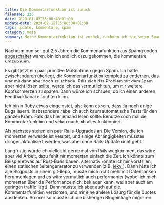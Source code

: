 ```yaml
---
title: Die Kommentarfunktion ist zurück
filename: 226
date: 2020-01-03T23:00:43+01:00
update-date: 2020-02-12T15:00:00+01:00
tags: update, kommentare, spam
category: meta
summary: Meine Kommentarfunktion ist zurück, nachdem ich sie wegen Spams abschalten musste
---
```

Nachdem nun seit gut 2,5 Jahren die Kommenarfunktion aus Spamgründen [abgeschaltet](/blogposts/203) waren, bin ich endlich dazu gekommen, die Kommentare umzubauen.

Es gibt jetzt ein paar primitive Maßnahmen gegen Spam. Ich hatte zwischendurch überlegt, die Kommentarfunktion komplett zu entfernen, das war mir dann aber doch zu schade. Falls sich das Problem mit dem Spam aber nicht lösen sollte, werde ich das vermutlich tun, um mir weitere Kopfschmerzen zu sparen. Dann würde ich schauen, ob ich einen anderen Feedbackkanal einrichten kann.

Ich bin in Ruby etwas eingerostet, also kann es sein, dass da noch einige Bugs lauern. Insbesondere habe ich auch kaum automatische Tests für den ganzen Kram. Falls das hier jemand lesen sollte: Benutze doch mal die Kommentarfunktion und schau nach, ob alles funktioniert.

Als nächstes stehen ein paar Rails-Upgrades an. Die Version, die ich momentan verwende ist veraltet, und einige Abhängigkeiten müssten dringen aktualisiert werden, was aber ohne Rails-Update nicht geht.

Langfristig würde ich vielleicht gerne mal von Rails wegkommen, das wäre aber viel Arbeit, dazu fehlt mir momentan einfach die Zeit. Ich könnte zum Beispiel etwas auf Rust-Basis bauen. Alternativ könnte ich mir vorstellen, einen statischen Seitengenerator zu verwenden (z.B. [jekyll](https://jekyllrb.com/)). Dann hätte ich alle Blogposts in einem git-Repo, müsste mich nicht mehr mit Datenbanken herumschlagen und es wäre vermutlich auch performanter (wobei ich mich momentan über die Performance nicht beklagen kann, was aber auch am geringen traffic liegt). Dann müsste ich aber auch auf die Kommentarfunktion verzichten, und mir eine andere Lösung für die Quotes ausdenken. So oder so müsste ich die bisherigen Blogeinträge migrieren.
